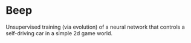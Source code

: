 # Beep

Unsupervised training (via evolution) of a neural network that controls a
self-driving car in a simple 2d game world.